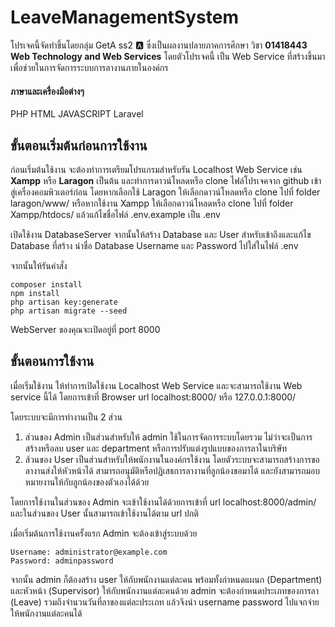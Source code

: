 # LeaveManagementSystem

โปรเจคนี้จัดทำขึ้นโดยกลุ่ม GetA ss2 :a: ซึ่งเป็นผลงานปลายภาคการศึกษา วิชา **01418443 Web Technology and Web Services**
โดยตัวโปรเจคนี้ เป็น Web Service ที่สร้างขึ้นมาเพื่อช่วยในการจัดการระบบการลางานภายในองค์กร

#### ภาษาและเครื่องมือต่างๆ
PHP HTML JAVASCRIPT Laravel

## ขั้นตอนเริ่มต้นก่อนการใช้งาน

ก่อนเริ่มต้นใช้งาน จะต้องทำการเตรียมโปรแกรมสำหรับรัน Localhost Web Service เช่น **Xampp** หรือ **Laragon** เป็นต้น และทำการดาวน์โหลดหรือ clone ไฟล์โปรเจคจาก github เข้าสู่เครื่องคอมพิวเตอร์ก่อน โดยหากเลือกใช้ Laragon ให้เลือกดาวน์โหลดหรือ clone ไปที่ folder laragon/www/ หรือหากใช้งาน Xampp ให้เลือกดาวน์โหลดหรือ clone ไปที่ folder Xampp/htdocs/ แล้วแก้ไขชื่อไฟล์ .env.example เป็น .env

เปิดใช้งาน DatabaseServer จากนั้นให้สร้าง Database และ User สำหรับเข้าถึงและแก้ไข Database ที่สร้าง นำชื่อ Database Username และ Password ไปใส่ในไฟล์ .env

จากนั้นให้รันคำสั่ง
```
composer install
npm install
php artisan key:generate
php artisan migrate --seed
```

WebServer ของคุณจะเปิดอยู่ที่ port 8000

## ขั้นตอนการใช้งาน

เมื่อเริ่มใช้งาน ให้ทำการเปิดใช้งาน Localhost Web Service และจะสามารถใช้งาน Web service นี้ได้ โดยการเข้าที่ Browser url localhost:8000/ หรือ 127.0.0.1:8000/

โดยระบบจะมีการทำงานเป็น 2 ส่วน
1. ส่วนของ Admin
  เป็นส่วนสำหรับให้ admin ใช้ในการจัดการระบบโดยรวม ไม่ว่าจะเป็นการสร้างหรือลบ user และ department หรือการปรับแต่งรูปแบบของการลาในบริษัท
2. ส้วนของ User
  เป็นส่วนสำหรับให้พนักงานในองค์กรใช้งาน โดยตัวระบบจะสามารถสร้างการขอลางานส่งให้หัวหน้าได้ สามารถอนุมัติหรือปฏิเสธการลางานที่ลูกน้องขอมาได้ และยังสามารถมอบหมายงานให้กับลูกน้องของตัวเองได้ด้วย

โดยการใช้งานในส่วนของ Admin จะเข้าใช้งานได้ด้วยการเข้าที่ url localhost:8000/admin/ และในส่วนของ User นั้นสามารถเข้าใช้งานได้ตาม url ปกติ

เมื่อเริ่มต้นการใช้งานครั้งแรก Admin จะต้องเข้าสู่ระบบด้วย 
```
Username: administrator@example.com
Password: adminpassword
```
จากนั้น admin ก็ต้องสร้าง user ให้กับพนักงานแต่ละคน พร้อมทั้งกำหนดแผนก (Department) และหัวหน้า (Supervisor) ให้กับพนักงานแต่ละคนด้วย
admin จะต้องกำหนดประเภทของการลา (Leave) รวมถึงจำนวนวันที่ลาของแต่ละประเภท แล้วจึงนำ username password ไปแจกจ่ายให้พนักงานแต่ละคนได้
